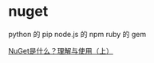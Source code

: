 # nuget

python  的  pip
node.js 的  npm
ruby    的  gem

[NuGet是什么？理解与使用（上）](https://zhuanlan.zhihu.com/p/36207092)